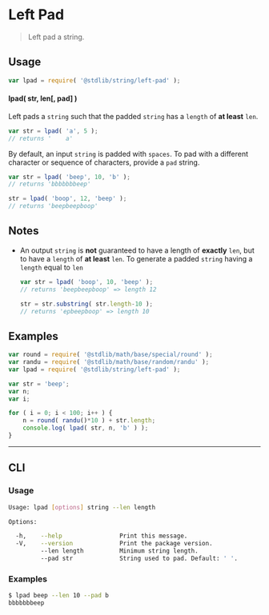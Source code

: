 # Left Pad

> Left pad a string.

<!-- <usage> -->

## Usage

``` javascript
var lpad = require( '@stdlib/string/left-pad' );
```

#### lpad( str, len\[, pad\] )

Left pads a `string` such that the padded `string` has a `length` of __at least__ `len`.


``` javascript
var str = lpad( 'a', 5 );
// returns '    a'
```

By default, an input `string` is padded with `spaces`. To pad with a different character or sequence of characters, provide a `pad` string.

``` javascript
var str = lpad( 'beep', 10, 'b' );
// returns 'bbbbbbbeep'

str = lpad( 'boop', 12, 'beep' );
// returns 'beepbeepboop'
```

<!-- </usage> -->


<!-- <notes> -->

## Notes

* An output `string` is __not__ guaranteed to have a length of __exactly__ `len`, but to have a `length` of __at least__ `len`. To generate a padded `string` having a `length` equal to `len`

  ``` javascript
  var str = lpad( 'boop', 10, 'beep' );
  // returns 'beepbeepboop' => length 12

  str = str.substring( str.length-10 );
  // returns 'epbeepboop' => length 10
  ```

<!-- </notes> -->


<!-- <examples> -->

## Examples

``` javascript
var round = require( '@stdlib/math/base/special/round' );
var randu = require( '@stdlib/math/base/random/randu' );
var lpad = require( '@stdlib/string/left-pad' );

var str = 'beep';
var n;
var i;

for ( i = 0; i < 100; i++ ) {
    n = round( randu()*10 ) + str.length;
    console.log( lpad( str, n, 'b' ) );
}
```

<!-- </examples> -->


---

<!-- <cli> -->

## CLI


<!-- <usage> -->

### Usage

``` bash
Usage: lpad [options] string --len length

Options:

  -h,    --help                Print this message.
  -V,    --version             Print the package version.
         --len length          Minimum string length.
         --pad str             String used to pad. Default: ' '.
```

<!-- </usage> -->


<!-- <examples> -->

### Examples

``` bash
$ lpad beep --len 10 --pad b
bbbbbbbeep
```

<!-- </examples> -->

<!-- </cli> -->


<!-- <links> -->

<!-- </links> -->
